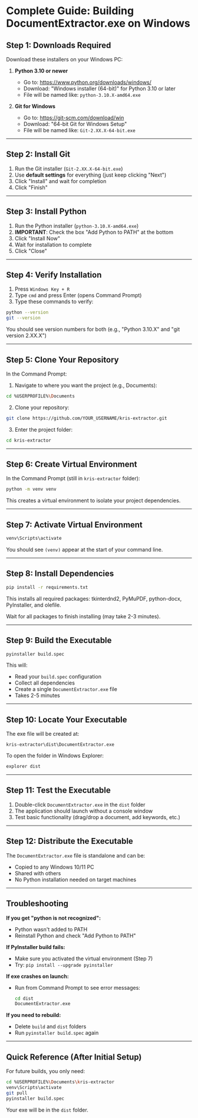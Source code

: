 # Complete Guide: Building DocumentExtractor.exe on Windows

## Step 1: Downloads Required

Download these installers on your Windows PC:

1. **Python 3.10 or newer**
   - Go to: https://www.python.org/downloads/windows/
   - Download: "Windows installer (64-bit)" for Python 3.10 or later
   - File will be named like: `python-3.10.X-amd64.exe`

2. **Git for Windows**
   - Go to: https://git-scm.com/download/win
   - Download: "64-bit Git for Windows Setup"
   - File will be named like: `Git-2.XX.X-64-bit.exe`

---

## Step 2: Install Git

1. Run the Git installer (`Git-2.XX.X-64-bit.exe`)
2. Use **default settings** for everything (just keep clicking "Next")
3. Click "Install" and wait for completion
4. Click "Finish"

---

## Step 3: Install Python

1. Run the Python installer (`python-3.10.X-amd64.exe`)
2. **IMPORTANT**: Check the box "Add Python to PATH" at the bottom
3. Click "Install Now"
4. Wait for installation to complete
5. Click "Close"

---

## Step 4: Verify Installation

1. Press `Windows Key + R`
2. Type `cmd` and press Enter (opens Command Prompt)
3. Type these commands to verify:

```bash
python --version
git --version
```

You should see version numbers for both (e.g., "Python 3.10.X" and "git version 2.XX.X")

---

## Step 5: Clone Your Repository

In the Command Prompt:

1. Navigate to where you want the project (e.g., Documents):
```bash
cd %USERPROFILE%\Documents
```

2. Clone your repository:
```bash
git clone https://github.com/YOUR_USERNAME/kris-extractor.git
```

3. Enter the project folder:
```bash
cd kris-extractor
```

---

## Step 6: Create Virtual Environment

In the Command Prompt (still in `kris-extractor` folder):

```bash
python -m venv venv
```

This creates a virtual environment to isolate your project dependencies.

---

## Step 7: Activate Virtual Environment

```bash
venv\Scripts\activate
```

You should see `(venv)` appear at the start of your command line.

---

## Step 8: Install Dependencies

```bash
pip install -r requirements.txt
```

This installs all required packages: tkinterdnd2, PyMuPDF, python-docx, PyInstaller, and olefile.

Wait for all packages to finish installing (may take 2-3 minutes).

---

## Step 9: Build the Executable

```bash
pyinstaller build.spec
```

This will:
- Read your `build.spec` configuration
- Collect all dependencies
- Create a single `DocumentExtractor.exe` file
- Takes 2-5 minutes

---

## Step 10: Locate Your Executable

The exe file will be created at:
```
kris-extractor\dist\DocumentExtractor.exe
```

To open the folder in Windows Explorer:
```bash
explorer dist
```

---

## Step 11: Test the Executable

1. Double-click `DocumentExtractor.exe` in the `dist` folder
2. The application should launch without a console window
3. Test basic functionality (drag/drop a document, add keywords, etc.)

---

## Step 12: Distribute the Executable

The `DocumentExtractor.exe` file is standalone and can be:
- Copied to any Windows 10/11 PC
- Shared with others
- No Python installation needed on target machines

---

## Troubleshooting

**If you get "python is not recognized":**
- Python wasn't added to PATH
- Reinstall Python and check "Add Python to PATH"

**If PyInstaller build fails:**
- Make sure you activated the virtual environment (Step 7)
- Try: `pip install --upgrade pyinstaller`

**If exe crashes on launch:**
- Run from Command Prompt to see error messages:
  ```bash
  cd dist
  DocumentExtractor.exe
  ```

**If you need to rebuild:**
- Delete `build` and `dist` folders
- Run `pyinstaller build.spec` again

---

## Quick Reference (After Initial Setup)

For future builds, you only need:

```bash
cd %USERPROFILE%\Documents\kris-extractor
venv\Scripts\activate
git pull
pyinstaller build.spec
```

Your exe will be in the `dist` folder.
